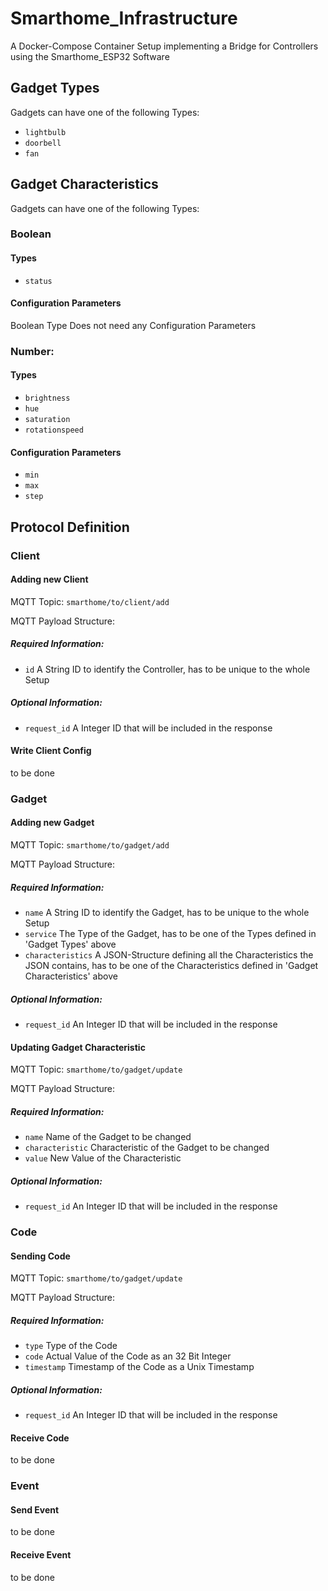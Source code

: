 # Smarthome_Infrastructure

A Docker-Compose Container Setup implementing a Bridge for Controllers using the Smarthome_ESP32 Software

## Gadget Types
Gadgets can have one of the following Types:
- `lightbulb`
- `doorbell`
- `fan`

## Gadget Characteristics
Gadgets can have one of the following Types:
### Boolean
#### Types
- `status`
#### Configuration Parameters
Boolean Type Does not need any Configuration Parameters

### Number:
#### Types
- `brightness`
- `hue`
- `saturation`
- `rotationspeed`
#### Configuration Parameters
- `min`
- `max`
- `step`


## Protocol Definition

### Client
#### Adding new Client
MQTT Topic: `smarthome/to/client/add`

MQTT Payload Structure:
##### Required Information:
- `id` A String ID to identify the Controller, has to be unique to the whole Setup

##### Optional Information:
- `request_id` A Integer ID that will be included in the response

#### Write Client Config
to be done

### Gadget
#### Adding new Gadget
MQTT Topic: `smarthome/to/gadget/add`

MQTT Payload Structure:
##### Required Information:
- `name` A String ID to identify the Gadget, has to be unique to the whole Setup
- `service` The Type of the Gadget, has to be one of the Types defined in 'Gadget Types' above
- `characteristics` A JSON-Structure defining all the Characteristics the JSON contains, has to be one of the Characteristics defined in 'Gadget Characteristics' above


##### Optional Information:
- `request_id` An Integer ID that will be included in the response

#### Updating Gadget Characteristic
MQTT Topic: `smarthome/to/gadget/update`

MQTT Payload Structure:
##### Required Information:
- `name` Name of the Gadget to be changed
- `characteristic` Characteristic of the Gadget to be changed
- `value` New Value of the Characteristic

##### Optional Information:
- `request_id` An Integer ID that will be included in the response


### Code
#### Sending Code
MQTT Topic: `smarthome/to/gadget/update`

MQTT Payload Structure:
##### Required Information:
- `type` Type of the Code
- `code` Actual Value of the Code as an 32 Bit Integer
- `timestamp` Timestamp of the Code as a Unix Timestamp

##### Optional Information:
- `request_id` An Integer ID that will be included in the response

#### Receive Code
to be done


### Event
#### Send Event
to be done

#### Receive Event
to be done